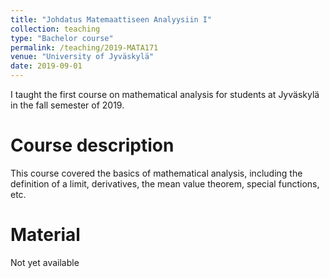 ```yaml
---
title: "Johdatus Matemaattiseen Analyysiin I"
collection: teaching
type: "Bachelor course"
permalink: /teaching/2019-MATA171
venue: "University of Jyväskylä"
date: 2019-09-01
---
```


I taught the first course on mathematical analysis for students at Jyväskylä in the fall semester of 2019.

Course description
======

This course covered the basics of mathematical analysis, including the definition of a limit, derivatives, the mean value theorem, special functions, etc.

Material
======

Not yet available
